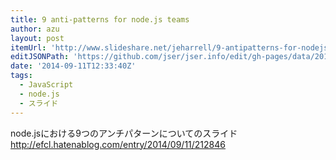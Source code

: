```yaml
---
title: 9 anti-patterns for node.js teams
author: azu
layout: post
itemUrl: 'http://www.slideshare.net/jeharrell/9-antipatterns-for-nodejs-teams'
editJSONPath: 'https://github.com/jser/jser.info/edit/gh-pages/data/2014/09/index.json'
date: '2014-09-11T12:33:40Z'
tags:
  - JavaScript
  - node.js
  - スライド
---
```

node.jsにおける9つのアンチパターンについてのスライド http://efcl.hatenablog.com/entry/2014/09/11/212846
